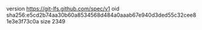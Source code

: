 version https://git-lfs.github.com/spec/v1
oid sha256:e5cd2b74aa30b60a8534568d484a0aaab67e940d3ded55c32cee81e3e3f73c0a
size 2349
